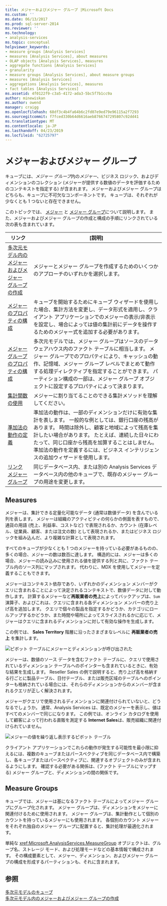 ```yaml
---
title: メジャーおよびメジャー グループ |Microsoft Docs
ms.custom: ''
ms.date: 06/13/2017
ms.prod: sql-server-2014
ms.reviewer: ''
ms.technology:
- analysis-services
ms.topic: conceptual
helpviewer_keywords:
- measure groups [Analysis Services]
- measures [Analysis Services], about measures
- OLAP objects [Analysis Services], measures
- aggregate functions [Analysis Services]
- granularity
- measure groups [Analysis Services], about measure groups
- measures [Analysis Services]
- aggregations [Analysis Services], measures
- fact tables [Analysis Services]
ms.assetid: 4f0122f9-c3a5-4172-ada3-5bc5f7b1cc9a
author: minewiskan
ms.author: owend
manager: craigg
ms.openlocfilehash: 68df3c4b4fa64b6c2fd07e9ed79e96115a2f7293
ms.sourcegitcommit: f7fced330b64d6616aeb8766747295807c92dd41
ms.translationtype: MT
ms.contentlocale: ja-JP
ms.lasthandoff: 04/23/2019
ms.locfileid: "62725797"
---
```

# <a name="measures-and-measure-groups"></a>メジャーおよびメジャー グループ
  キューブには、*メジャー グループ*内の*メジャー*、ビジネス ロジック、およびディメンションのコレクション (メジャーが提供する数値のデータを評価するためのコンテキストを指定する) が含まれます。 メジャーおよびメジャー グループはどちらも、キューブに不可欠なコンポーネントです。 キューブは、それぞれが少なくとも 1 つないと存在できません。  
  
 このトピックでは、 [メジャー](#bkmk_measure) と [メジャー グループ](#bkmk_mg)について説明します。 また、メジャーおよびメジャー グループの作成と構成の手順にリンクされている次の表も含まれています。  
  
|**リンク**|**[説明]**|  
|--------------|---------------------|  
|[多次元モデル内のメジャーおよびメジャー グループの作成](create-measures-and-measure-groups-in-multidimensional-models.md)|メジャーとメジャー グループを作成するためのいくつかのアプローチのいずれかを選択します。|  
|[メジャーのプロパティの構成](configure-measure-properties.md)|キューブを開始するためにキューブ ウィザードを使用した場合、集計方法を変更し、データ形式を適用し、クライアント アプリケーションでのメジャーの表示/非表示を設定し、場合によっては値の集計前にデータを操作するためのメジャー式を追加する必要があります。|  
|[メジャー グループのプロパティの構成](configure-measure-group-properties.md)|多次元モデルでは、メジャー グループはソースのデータ ウェアハウス内のファクト テーブルに相当します。 メジャー グループでのプロパティにより、キャッシュの動作、記憶域、メジャー グループ レベルでまとめて動作する処理ディレクティブを指定することができます。 パーティション構成の一部は、メジャー グループ オブジェクトに設定するプロパティによって決まります。|  
|[集計関数の使用](use-aggregate-functions.md)|メジャーに割り当てることのできる集計メソッドを理解してください。|  
|[準加法の動作の定義](define-semiadditive-behavior.md)|準加法の動作は、一部のディメンションだけに有効な集計を表します。 一般的な例としては、銀行口座の残高があります。 時間は除外し、顧客と地域によって残高を集計したい場合があります。 たとえば、連続した日々にわたって、同じ口座から残高を加算することはしません。 準加法の動作を定義するには、ビジネス インテリジェンスの追加ウィザードを使用します。|  
|[リンク メジャー グループ](linked-measure-groups.md)|同じデータベース内、または別の Analysis Services データベース内の他のキューブで、既存のメジャー グループの用途を変更します。|  
  
##  <a name="bkmk_measure"></a> Measures  
 メジャーは、集計できる定量化可能なデータ (通常は数値データ) を含んでいる列を表します。 メジャーは組織のアクティビティの何らかの側面を表すもので、通貨の用語 (売上、利益率、コストなど) で表現されるか、カウント (在庫レベル、従業員、顧客、または注文の数) として表現されるか、またはビジネス ロジックを組み込んだ、より複雑な計算として表現されます。  
  
 すべてのキューブが少なくとも 1 つのメジャーを持っている必要があるものの、多くの場合、メジャーの数は数百に達します。 構造的には、メジャーは多くの場合、メジャーの読み込みに使用される値を提供する列と共に、ファクト テーブル内のソース列にマップされます。 代わりに、MDX を使用してメジャーを定義することもできます。  
  
 メジャーはコンテキスト依存であり、いずれかのディメンション メンバーがクエリに含まれることによって決定されるコンテキストで、数値データに対して動作します。 計算するメジャーなど**再販業者の売上**によってバックアップは、`Sum`演算子、およびこれは、クエリに含まれる各ディメンション メンバーの売り上げ高を追加します。 クエリで個々の製品を指定するかどうか、カテゴリにロールアップするかどうか、また時間や場所によってスライスされるかに応じて、メジャーはクエリに含まれるディメンションに対して有効な操作を生成します。  
  
 この例では、 **Sales Territory** 階層に沿ったさまざまなレベルに **再販業者の売上** を集計します。  
  
 ![ピボット テーブルにメジャーとディメンションが呼び出された](../media/ssas-keyconcepts-pivot1-measures-dimensions.png "にメジャーとディメンションが呼び出されたピボット テーブル")  
  
 メジャーは、数値のソース データを含むファクト テーブルに、クエリで使用されているディメンション テーブルへのポインターも含まれているときに、有効な結果を生成します。 Reseller Sales の例で説明すると、売り上げ高を格納する行ごとに製品テーブル、日付テーブル、または販売区域のテーブルへのポインターも格納されている場合には、それらのディメンションからのメンバーが含まれるクエリが正しく解決されます。  
  
 メジャーがクエリで使用されるディメンションに関連付けられていないと、どうなるでしょうか。 通常、Analysis Services は、既定のメジャーを表示し、値はすべてのメンバーで同じになります。 この例では、オンライン カタログを使用して顧客によって行われる直販を測定する **Internet Sales**は、販売組織に関連付けられていません。  
  
 ![メジャーの値を繰り返し表示するピボット テーブル](../media/ssas-unrelatedmeasure.PNG "メジャーの値を繰り返し表示するピボット テーブル")  
  
 クライアント アプリケーションでこれらの動作が発生する可能性を最小限に抑えるには、複数のキューブまたはパースペクティブを同じデータベース内で構築し、各キューブまたはパースペクティブに、関連するオブジェクトのみが含まれるようにします。 確認する必要がある関係は、(ファクト テーブルにマップする) メジャー グループと、ディメンションの間の関係です。  
  
##  <a name="bkmk_mg"></a> Measure Groups  
 キューブでは、メジャーは基になるファクト テーブルによってメジャー グループにグループ化されます。 メジャー グループは、ディメンションをメジャーに関連付けるために使用されます。 メジャー グループは、集計動作として個別のカウントを持っているメジャーにも使用されます。 各個別のカウント メジャーをそれぞれ独自のメジャー グループに配置すると、集計処理が最適化されます。  
  
 単純な <xref:Microsoft.AnalysisServices.MeasureGroup> オブジェクトは、グループ名、ストレージ モード、および処理モードなどの基本情報で構成されます。 その構成要素として、メジャー、ディメンション、およびメジャー グループの構成を形成するパーティションも、それに含まれます。  
  
## <a name="see-also"></a>参照  
 [多次元モデルのキューブ](cubes-in-multidimensional-models.md)   
 [多次元モデル内のメジャーおよびメジャー グループの作成](create-measures-and-measure-groups-in-multidimensional-models.md)  
  
  
